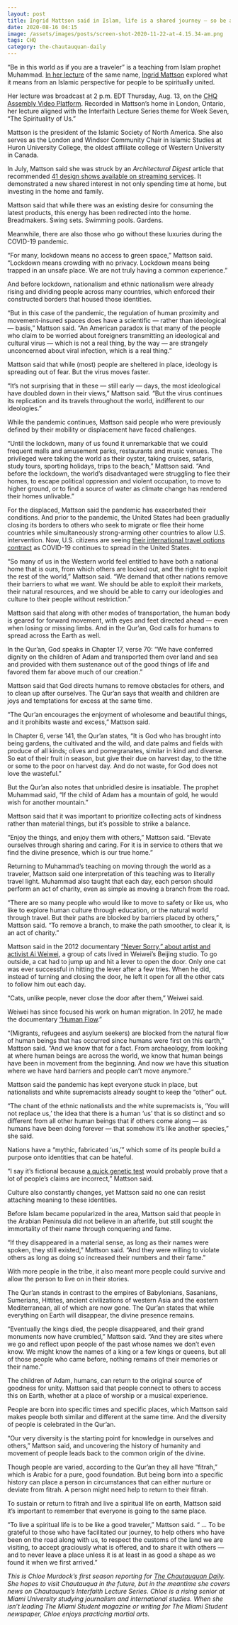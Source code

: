 ```yaml
---
layout: post
title: Ingrid Mattson said in Islam, life is a shared journey — so be a good traveler
date: 2020-08-16 04:15
image: /assets/images/posts/screen-shot-2020-11-22-at-4.15.34-am.png
tags: CHQ
category: the-chautauquan-daily
---
```

“Be in this world as if you are a traveler” is a teaching from Islam prophet Muhammad. [In her lecture](https://assembly.chq.org/the-science-of-us/videos/be-in-this-world-as-if-you-are-a-traveler) of the same name, [Ingrid Mattson](https://chqdaily.com/2020/08/islamic-society-of-north-america-president-ingrid-mattson-to-bridge-differences-in-religions-communities-in-interfaith-lecture/) explored what it means from an Islamic perspective for people to be spiritually united.

Her lecture was broadcast at 2 p.m. EDT Thursday, Aug. 13, on the [CHQ Assembly Video Platform](https://assembly.chq.org/the-science-of-us/videos/be-in-this-world-as-if-you-are-a-traveler). Recorded in Mattson’s home in London, Ontario, her lecture aligned with the Interfaith Lecture Series theme for Week Seven, “The Spirituality of Us.”

Mattson is the president of the Islamic Society of North America. She also serves as the London and Windsor Community Chair in Islamic Studies at Huron University College, the oldest affiliate college of Western University in Canada.

In July, Mattson said she was struck by an *Architectural Digest* article that recommended [41 design shows available on streaming services](https://www.architecturaldigest.com/story/design-shows-to-binge-over-the-holidays). It demonstrated a new shared interest in not only spending time at home, but investing in the home and family. 

Mattson said that while there was an existing desire for consuming the latest products, this energy has been redirected into the home. Breadmakers. Swing sets. Swimming pools. Gardens.

Meanwhile, there are also those who go without these luxuries during the COVID-19 pandemic.

“For many, lockdown means no access to green space,” Mattson said. “Lockdown means crowding with no privacy. Lockdown means being trapped in an unsafe place. We are not truly having a common experience.”

And before lockdown, nationalism and ethnic nationalism were already rising and dividing people across many countries, which enforced their constructed borders that housed those identities.

“But in this case of the pandemic, the regulation of human proximity and movement-insured spaces does have a scientific — rather than ideological — basis,” Mattson said. “An American paradox is that many of the people who claim to be worried about foreigners transmitting an ideological and cultural virus — which is not a real thing, by the way — are strangely unconcerned about viral infection, which is a real thing.”

Mattson said that while (most) people are sheltered in place, ideology is spreading out of fear. But the virus moves faster.

“It’s not surprising that in these — still early — days, the most ideological have doubled down in their views,” Mattson said. “But the virus continues its replication and its travels throughout the world, indifferent to our ideologies.”

While the pandemic continues, Mattson said people who were previously defined by their mobility or displacement have faced challenges.

“Until the lockdown, many of us found it unremarkable that we could frequent malls and amusement parks, restaurants and music venues. The privileged were taking the world as their oyster, taking cruises, safaris, study tours, sporting holidays, trips to the beach,” Mattson said. “And before the lockdown, the world’s disadvantaged were struggling to flee their homes, to escape political oppression and violent occupation, to move to higher ground, or to find a source of water as climate change has rendered their homes unlivable.”

For the displaced, Mattson said the pandemic has exacerbated their conditions. And prior to the pandemic, the United States had been gradually closing its borders to others who seek to migrate or flee their home countries while simultaneously strong-arming other countries to allow U.S. intervention. Now, U.S. citizens are seeing [their international travel options contract](https://www.travelandleisure.com/travel-news/where-can-americans-travel-right-now-a-country-by-country-guide) as COVID-19 continues to spread in the United States.

“So many of us in the Western world feel entitled to have both a national home that is ours, from which others are locked out, and the right to exploit the rest of the world,” Mattson said. “We demand that other nations remove their barriers to what we want. We should be able to exploit their markets, their natural resources, and we should be able to carry our ideologies and culture to their people without restriction.”

Mattson said that along with other modes of transportation, the human body is geared for forward movement, with eyes and feet directed ahead — even when losing or missing limbs. And in the Qur’an, God calls for humans to spread across the Earth as well.

In the Qur’an, God speaks in Chapter 17, verse 70: “We have conferred dignity on the children of Adam and transported them over land and sea and provided with them sustenance out of the good things of life and favored them far above much of our creation.”

Mattson said that God directs humans to remove obstacles for others, and to clean up after ourselves. The Qur’an says that wealth and children are joys and temptations for excess at the same time.

“The Qur’an encourages the enjoyment of wholesome and beautiful things, and it prohibits waste and excess,” Mattson said.

In Chapter 6, verse 141, the Qur’an states, “It is God who has brought into being gardens, the cultivated and the wild, and date palms and fields with produce of all kinds; olives and pomegranates, similar in kind and diverse. So eat of their fruit in season, but give their due on harvest day, to the tithe or some to the poor on harvest day. And do not waste, for God does not love the wasteful.”

But the Qur’an also notes that unbridled desire is insatiable. The prophet Muhammad said, “If the child of Adam has a mountain of gold, he would wish for another mountain.”

Mattson said that it was important to prioritize collecting acts of kindness rather than material things, but it’s possible to strike a balance.

“Enjoy the things, and enjoy them with others,” Mattson said. “Elevate ourselves through sharing and caring. For it is in service to others that we find the divine presence, which is our true home.”

Returning to Muhammad’s teaching on moving through the world as a traveler, Mattson said one interpretation of this teaching was to literally travel light. Muhammad also taught that each day, each person should perform an act of charity, even as simple as moving a branch from the road.

“There are so many people who would like to move to safety or like us, who like to explore human culture through education, or the natural world through travel. But their paths are blocked by barriers placed by others,” Mattson said. “To remove a branch, to make the path smoother, to clear it, is an act of charity.”

Mattson said in the 2012 documentary [“Never Sorry,” about artist and activist Ai Weiwei](http://www.aiweiweineversorry.com/), a group of cats lived in Weiwei’s Beijing studio. To go outside, a cat had to jump up and hit a lever to open the door. Only one cat was ever successful in hitting the lever after a few tries. When he did, instead of turning and closing the door, he left it open for all the other cats to follow him out each day.

“Cats, unlike people, never close the door after them,” Weiwei said.

Weiwei has since focused his work on human migration. In 2017, he made the documentary [“Human Flow](https://www.humanflow.com/).”

“(Migrants, refugees and asylum seekers) are blocked from the natural flow of human beings that has occurred since humans were first on this earth,” Mattson said. “And we know that for a fact. From archaeology, from looking at where human beings are across the world, we know that human beings have been in movement from the beginning. And now we have this situation where we have hard barriers and people can’t move anymore.”

Mattson said the pandemic has kept everyone stuck in place, but nationalists and white supremacists already sought to keep the “other” out.

“The chant of the ethnic nationalists and the white supremacists is, ‘You will not replace us,’ the idea that there is a human ‘us’ that is so distinct and so different from all other human beings that if others come along — as humans have been doing forever — that somehow it’s like another species,” she said.

Nations have a “mythic, fabricated ‘us,’” which some of its people build a purpose onto identities that can be hateful.

“I say it’s fictional because [a quick genetic test](https://www.scientificamerican.com/article/white-nationalists-are-flocking-to-genetic-ancestry-tests-with-surprising-results/) would probably prove that a lot of people’s claims are incorrect,” Mattson said.

Culture also constantly changes, yet Mattson said no one can resist attaching meaning to these identities.

Before Islam became popularized in the area, Mattson said that people in the Arabian Peninsula did not believe in an afterlife, but still sought the immortality of their name through conquering and fame.

“If they disappeared in a material sense, as long as their names were spoken, they still existed,” Mattson said. “And they were willing to violate others as long as doing so increased their numbers and their fame.”

With more people in the tribe, it also meant more people could survive and allow the person to live on in their stories.

The Qur’an stands in contrast to the empires of Babylonians, Sasanians, Sumerians, Hittites, ancient civilizations of western Asia and the eastern Mediterranean, all of which are now gone. The Qur’an states that while everything on Earth will disappear, the divine presence remains.

“Eventually the kings died, the people disappeared, and their grand monuments now have crumbled,” Mattson said. “And they are sites where we go and reflect upon people of the past whose names we don’t even know. We might know the names of a king or a few kings or queens, but all of those people who came before, nothing remains of their memories or their name.”

The children of Adam, humans, can return to the original source of goodness for unity. Mattson said that people connect to others to access this on Earth, whether at a place of worship or a musical experience.

People are born into specific times and specific places, which Mattson said makes people both similar and different at the same time. And the diversity of people is celebrated in the Qur’an. 

“Our very diversity is the starting point for knowledge in ourselves and others,” Mattson said, and uncovering the history of humanity and movement of people leads back to the common origin of the divine.

Though people are varied, according to the Qur’an they all have “fitrah,” which is Arabic for a pure, good foundation. But being born into a specific history can place a person in circumstances that can either nurture or deviate from fitrah. A person might need help to return to their fitrah.

To sustain or return to fitrah and live a spiritual life on earth, Mattson said it’s important to remember that everyone is going to the same place.

“To live a spiritual life is to be like a good traveler,” Mattson said. “ … To be grateful to those who have facilitated our journey, to help others who have been on the road along with us, to respect the customs of the land we are visiting, to accept graciously what is offered, and to share it with others — and to never leave a place unless it is at least in as good a shape as we found it when we first arrived.”

*This is Chloe Murdock’s first season reporting for [The Chautauquan Daily](https://chqdaily.com/author/cmurdock/). She hopes to visit Chautauqua in the future, but in the meantime she covers news on Chautauqua’s Interfaith Lecture Series. Chloe is a rising senior at Miami University studying journalism and international studies. When she isn’t leading The Miami Student magazine or writing for The Miami Student newspaper, Chloe enjoys practicing martial arts.*